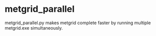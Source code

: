 # metgrid_parallel

metgrid_parallel.py makes metgrid complete faster by running multiple metgrid.exe simultaneously.
